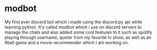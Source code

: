 # modbot
My first ever discord bot which i made using the discord.py api while learning python. It's called modbot which i use on discord servers to manage the chats and also 
added some cool features to it such as spotify playing through username, quoter from my favorite tv show, as well as an 8ball game and a movie recommender which I am working on.
